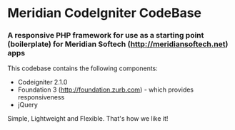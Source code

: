 # Meridian CodeIgniter CodeBase

### A responsive PHP framework for use as a starting point (boilerplate) for Meridian Softech (http://meridiansoftech.net) apps

This codebase contains the following components:

* Codeigniter 2.1.0
* Foundation 3 (http://foundation.zurb.com) - which provides responsiveness
* jQuery

Simple, Lightweight and Flexible. That's how we like it!
